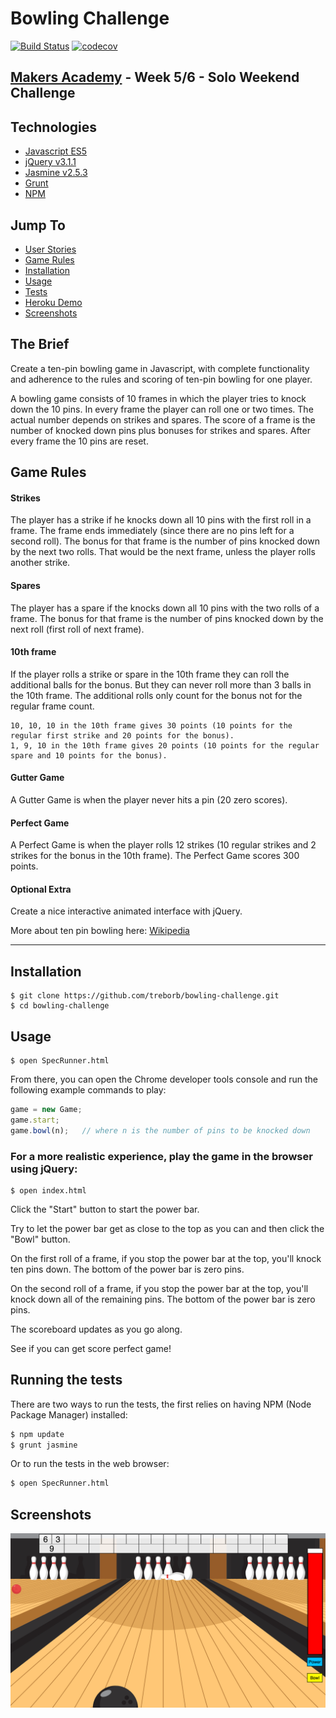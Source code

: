 # Bowling Challenge

[![Build Status](https://travis-ci.org/treborb/bowling-challenge.svg?branch=master)](https://travis-ci.org/treborb/bowling-challenge)
[![codecov](https://codecov.io/gh/treborb/bowling-challenge/branch/master/graph/badge.svg)](https://codecov.io/gh/treborb/bowling-challenge)

## [Makers Academy](http://www.makersacademy.com) - Week 5/6 - Solo Weekend Challenge

## Technologies
* [Javascript ES5](https://www.javascript.com/)
* [jQuery v3.1.1](http://www.sinatrarb.com/)
* [Jasmine v2.5.3](https://jasmine.github.io/)
* [Grunt](https://gruntjs.com/)
* [NPM](https://www.npmjs.com/)

## Jump To
* [User Stories](#user-stories)
* [Game Rules](#rules)
* [Installation](#install)
* [Usage](#usage)
* [Tests](#tests)
* [Heroku Demo](#demo)
* [Screenshots](#screenshots)

## The Brief

Create a ten-pin bowling game in Javascript, with complete functionality and adherence to the rules and scoring of ten-pin bowling for one player.

A bowling game consists of 10 frames in which the player tries to knock down the 10 pins. In every frame the player can roll one or two times. The actual number depends on strikes and spares. The score of a frame is the number of knocked down pins plus bonuses for strikes and spares. After every frame the 10 pins are reset.

## <a name="rules">Game Rules</a>

#### Strikes

The player has a strike if he knocks down all 10 pins with the first roll in a frame. The frame ends immediately (since there are no pins left for a second roll). The bonus for that frame is the number of pins knocked down by the next two rolls. That would be the next frame, unless the player rolls another strike.

#### Spares

The player has a spare if the knocks down all 10 pins with the two rolls of a frame. The bonus for that frame is the number of pins knocked down by the next roll (first roll of next frame).

#### 10th frame

If the player rolls a strike or spare in the 10th frame they can roll the additional balls for the bonus. But they can never roll more than 3 balls in the 10th frame. The additional rolls only count for the bonus not for the regular frame count.

    10, 10, 10 in the 10th frame gives 30 points (10 points for the regular first strike and 20 points for the bonus).
    1, 9, 10 in the 10th frame gives 20 points (10 points for the regular spare and 10 points for the bonus).

#### Gutter Game

A Gutter Game is when the player never hits a pin (20 zero scores).

#### Perfect Game

A Perfect Game is when the player rolls 12 strikes (10 regular strikes and 2 strikes for the bonus in the 10th frame). The Perfect Game scores 300 points.

#### Optional Extra

Create a nice interactive animated interface with jQuery.

More about ten pin bowling here: [Wikipedia](http://en.wikipedia.org/wiki/Ten-pin_bowling)

___

## <a name="install">Installation</a>

```
$ git clone https://github.com/treborb/bowling-challenge.git
$ cd bowling-challenge
```

## <a name="usage">Usage</a>

```
$ open SpecRunner.html
```

From there, you can open the Chrome developer tools console and run the following example commands to play:

```javascript
game = new Game;
game.start;
game.bowl(n);   // where n is the number of pins to be knocked down
```

### For a more realistic experience, play the game in the browser using jQuery:

```
$ open index.html
```

Click the "Start" button to start the power bar.

Try to let the power bar get as close to the top as you can and then click the "Bowl" button.

On the first roll of a frame, if you stop the power bar at the top, you'll knock ten pins down. The bottom of the power bar is zero pins.

On the second roll of a frame, if you stop the power bar at the top, you'll knock down all of the remaining pins. The bottom of the power bar is zero pins.

The scoreboard updates as you go along.

See if you can get score perfect game!

## <a name="tests">Running the tests</a>

There are two ways to run the tests, the first relies on having NPM (Node Package Manager) installed:

```sh
$ npm update
$ grunt jasmine
```

Or to run the tests in the web browser:

```sh
$ open SpecRunner.html
```

## <a name="screenshots">Screenshots</a>

![Bowling Challenge in the browser](public/img/screenshot.png)
